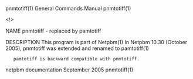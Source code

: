 pnmtotiff(1)                                                                               General Commands Manual                                                                               pnmtotiff(1)



<!>

NAME
       pnmtotiff - replaced by pamtotiff

DESCRIPTION
       This program is part of Netpbm(1) In Netpbm 10.30 (October 2005), pnmtotiff was extended and renamed to pamtotiff(1)

       pamtotiff is backward compatible with pnmtotiff.



netpbm documentation                                                                            September 2005                                                                                   pnmtotiff(1)
